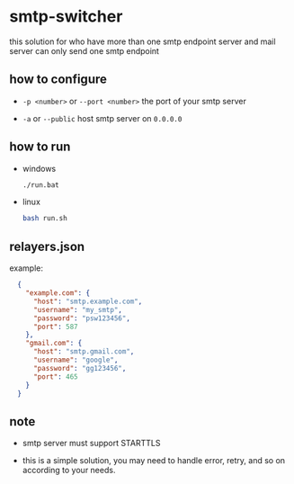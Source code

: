 # smtp-switcher

this solution for who have more than one smtp endpoint server and mail server can only send one smtp endpoint

## how to configure

* `-p <number>` or `--port <number>`
  the port of your smtp server

* `-a` or `--public`
  host smtp server on `0.0.0.0`

## how to run

* windows

  ```cmd
  ./run.bat
  ```

* linux

  ```bash
  bash run.sh
  ```

## relayers.json

example:

```json
  {
    "example.com": {
      "host": "smtp.example.com",
      "username": "my_smtp",
      "password": "psw123456",
      "port": 587
    },
    "gmail.com": {
      "host": "smtp.gmail.com",
      "username": "google",
      "password": "gg123456",
      "port": 465
    }
  }
```

## note

* smtp server must support STARTTLS

* this is a simple solution, you may need to handle error, retry, and so on according to your needs.
